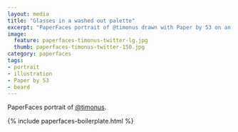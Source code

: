 ```yaml
---
layout: media
title: "Glasses in a washed out palette"
excerpt: "PaperFaces portrait of @timonus drawn with Paper by 53 on an iPad."
image: 
  feature: paperfaces-timonus-twitter-lg.jpg
  thumb: paperfaces-timonus-twitter-150.jpg
category: paperfaces
tags: 
- portrait
- illustration
- Paper by 53
- beard
---
```


PaperFaces portrait of [@timonus](http://twitter.com/timonus).

{% include paperfaces-boilerplate.html %}